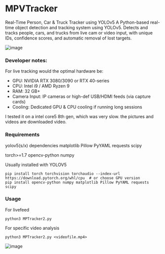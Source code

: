 # MPVTracker
Real-Time Person, Car &amp; Truck Tracker using YOLOv5 A Python-based real-time object detection and tracking system using YOLOv5. Detects and tracks people, cars, and trucks from live cam or video input, with unique IDs, confidence scores, and automatic removal of lost targets.

![image](https://github.com/user-attachments/assets/8c400bcc-3fb5-4db4-ac8f-2421bfe523b6)


### Developer notes:
For live tracking would the optimal hardware be:
- GPU: NVIDIA RTX 3080/3090 or RTX 40-series
- CPU: Intel i9 / AMD Ryzen 9
- RAM: 32 GB+
- Camera Input: IP cameras or high-def USB/HDMI feeds (via capture cards)
- Cooling: Dedicated GPU & CPU cooling if running long sessions

I tested it on a intel core5 8th gen, which was very slow. the pictures and videos are downloaded video.

### Requirements
yolov5(s/x) dependencies
matplotlib
Pillow
PyYAML
requests
scipy

torch>=1.7
opencv-python
numpy

Usually installed with YOLOV5 
```
pip install torch torchvision torchaudio --index-url https://download.pytorch.org/whl/cpu  # or choose GPU version
pip install opencv-python numpy matplotlib Pillow PyYAML requests scipy

```

### Usage
For livefeed
```
python3 MPTracker2.py
```
For specific video analysis
```
python3 MPTracker2.py <videofile.mp4>
```


![image](https://github.com/user-attachments/assets/1f561811-b894-42fc-a83e-403daa100016)





